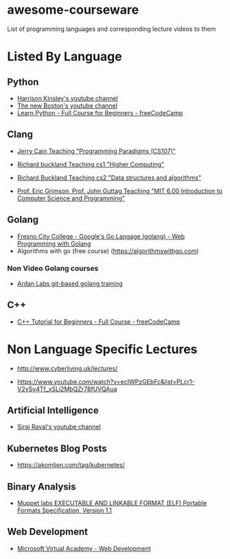 # awesome-courseware
List of programming languages and corresponding lecture videos to them


# Listed By Language

## Python
 - [Harrison Kinsley's youtube channel](https://www.youtube.com/user/sentdex)
 - [The new Boston's youtube channel](https://www.youtube.com/user/thenewboston)
 - [Learn Python - Full Course for Beginners - freeCodeCamp](https://www.youtube.com/watch?v=rfscVS0vtbw&vl=en)

## Clang

 - [Jerry Cain Teaching "Programming Paradigms (CS107)"](https://www.youtube.com/playlist?list=PLD28639E2FFC4B86A)

 - [Richard buckland Teaching cs1 "Higher Computing"](https://www.youtube.com/watch?v=hE7l6Adoiiw&list=PL6B940F08B9773B9F)

 - [Richard Buckland Teaching cs2 "Data structures and algorithms"](https://www.youtube.com/watch?v=RpRRUQFbePU&list=PLE621E25B3BF8B9D1)

 - [Prof. Eric Grimson, Prof. John Guttag Teaching "MIT 6.00 Introduction to Computer Science and Programming"](https://www.youtube.com/playlist?list=PL4C4720A6F225E074)

## Golang
 - [Fresno City College - Google's Go Langage (golang) - Web Programming with Golang](https://www.youtube.com/playlist?list=PLSak_q1UXfPqOSPQ9Y_1pwQW57g3tRz1m)
 - Algorithms with go (free course) (https://algorithmswithgo.com)

### Non Video Golang courses
 - [Ardan Labs git-based golang training](https://github.com/ardanlabs/gotraining)

## C++
- [C++ Tutorial for Beginners - Full Course - freeCodeCamp](https://www.youtube.com/watch?v=vLnPwxZdW4Y)

# Non Language Specific Lectures

 - http://www.cyberliving.uk/lectures/

 - https://www.youtube.com/watch?v=ecIWPzGEbFc&list=PLcr1-V2ySv4Tf_xSLj2MbQZr78fUVQAua

## Artificial Intelligence

 - [Siraj Raval's youtube channel](https://www.youtube.com/channel/UCWN3xxRkmTPmbKwht9FuE5A)


## Kubernetes Blog Posts
- https://akomljen.com/tag/kubernetes/

## Binary Analysis
- [Muppet labs  EXECUTABLE AND LINKABLE FORMAT (ELF) Portable Formats Specification, Version 1.1](http://www.muppetlabs.com/~breadbox/software/ELF.txt)


## Web Development

 - [Microsoft Virtual Academy - Web Development](https://mva.microsoft.com/training-topics/web-development)
